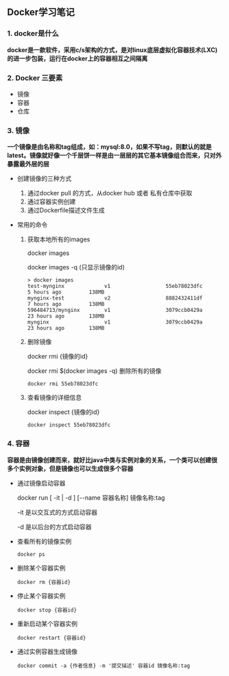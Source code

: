 ## Docker学习笔记

### 1. docker是什么

**docker是一款软件，采用c/s架构的方式，是对linux底层虚拟化容器技术(LXC)的进一步包装，运行在docker上的容器相互之间隔离**

### 2. Docker 三要素

+ 镜像
+ 容器
+ 仓库

### 3. 镜像

​	**一个镜像是由名称和tag组成，如：mysql:8.0，如果不写tag，则默认的就是latest。镜像就好像一个千层饼一样是由一层层的其它基本镜像组合而来，只对外暴露最外层的层**

+ 创建镜像的三种方式

  1. 通过docker pull 的方式，从docker hub 或者 私有仓库中获取
  2. 通过容器实例创建
  3. 通过Dockerfile描述文件生成

+ 常用的命令

  1. 获取本地所有的images

     docker images

     docker images -q (只显示镜像的id)

     ```shell
     > docker images
     test-mynginx             v1                  55eb78023dfc        5 hours ago         138MB
     mynginx-test             v2                  8882432411df        7 hours ago         138MB
     596484713/mynginx        v1                  3079ccb0429a        23 hours ago        138MB
     mynginx                  v1                  3079ccb0429a        23 hours ago        138MB
     ```

  2. 删除镜像

     docker rmi {镜像的id}

     docker rmi $(docker images -q) 删除所有的镜像

     ```shell
     docker rmi 55eb78023dfc
     ```

  3. 查看镜像的详细信息

     docker inspect {镜像的id}

     ```shell
     docker inspect 55eb78023dfc
     ```

### 4. 容器

**容器是由镜像创建而来，就好比java中类与实例对象的关系，一个类可以创建很多个实例对象，但是镜像也可以生成很多个容器**

+ 通过镜像启动容器

  docker run [ -it | -d ]  [--name 容器名称] 镜像名称:tag

  -it 是以交互式的方式启动容器

  -d 是以后台的方式启动容器

+ 查看所有的镜像实例

  ```shell
  docker ps
  ```

+ 删除某个容器实例

  ```shell
  docker rm {容器id}
  ```

+ 停止某个容器实例

  ```shell
  docker stop {容器id}
  ```

+ 重新启动某个容器实例

  ```shell
  docker restart {容器id}
  ```

+ 通过实例容器生成镜像

  ```shell
  docker commit -a {作者信息} -m '提交描述' 容器id 镜像名称:tag
  ```

  

  